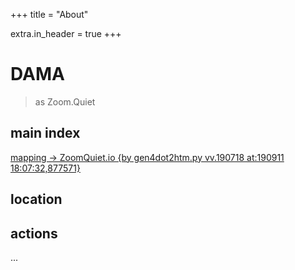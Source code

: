 +++
title = "About"

extra.in_header = true
+++

# DAMA
> as Zoom.Quiet


## main index

[mapping \-> ZoomQuiet\.io \{by gen4dot2htm\.py vv\.190718 at:190911 18:07:32,877571\}](https://zoomquiet.io/)

## location

## actions

...



